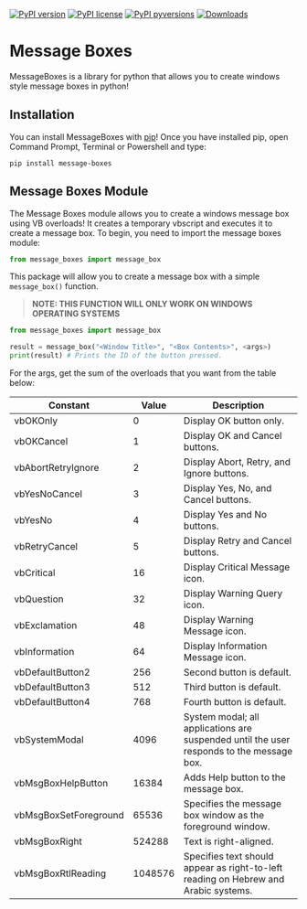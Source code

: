 [![PyPI version](https://badge.fury.io/py/message-boxes.svg)](https://badge.fury.io/py/message-boxes)
[![PyPI license](https://img.shields.io/pypi/l/message-boxes.svg)](https://pypi.python.org/pypi/message-boxes/)
[![PyPI pyversions](https://img.shields.io/pypi/pyversions/message-boxes.svg)](https://pypi.python.org/pypi/message-boxes/)
[![Downloads](https://pepy.tech/badge/message-boxes)](https://pepy.tech/project/message-boxes)

# Message Boxes
 
MessageBoxes is a library for python that allows you to create windows style message boxes in python!

## Installation

You can install MessageBoxes with <a href="https://pip.pypa.io/en/stable/installing/">pip</a>! Once you have installed pip, open Command Prompt, Terminal or Powershell and type:
```
pip install message-boxes
```

## Message Boxes Module
The Message Boxes module allows you to create a windows message box using VB overloads! It creates a temporary vbscript and executes it to create a message box.
To begin, you need to import the message boxes module:
```python
from message_boxes import message_box
```
This package will allow you to create a message box with a simple `message_box()` function.
> **NOTE: THIS FUNCTION WILL ONLY WORK ON WINDOWS OPERATING SYSTEMS**

```python
from message_boxes import message_box

result = message_box("<Window Title>", "<Box Contents>", <args>)
print(result) # Prints the ID of the button pressed.
```
For the args, get the sum of the overloads that you want from the table below:

Constant | Value | Description
--- | --- | ---
vbOKOnly | 0 | Display OK button only.
vbOKCancel | 1 | Display OK and Cancel buttons.
vbAbortRetryIgnore | 2 | Display Abort, Retry, and Ignore buttons.
vbYesNoCancel | 3 | Display Yes, No, and Cancel buttons.
vbYesNo | 4 | Display Yes and No buttons.
vbRetryCancel | 5 | Display Retry and Cancel buttons.
vbCritical | 16 | Display Critical Message icon.
vbQuestion | 32 | Display Warning Query icon.
vbExclamation | 48 | Display Warning Message icon.
vbInformation | 64 | Display Information Message icon.
vbDefaultButton2 | 256 | Second button is default.
vbDefaultButton3 | 512 | Third button is default.
vbDefaultButton4 | 768 | Fourth button is default.
vbSystemModal | 4096 | System modal; all applications are suspended until the user responds to the message box.
vbMsgBoxHelpButton | 16384 | Adds Help button to the message box.
vbMsgBoxSetForeground | 65536 | Specifies the message box window as the foreground window.
vbMsgBoxRight | 524288 | Text is right-aligned.
vbMsgBoxRtlReading | 1048576 | Specifies text should appear as right-to-left reading on Hebrew and Arabic systems.
